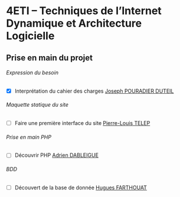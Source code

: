 # 4ETI – Techniques de l’Internet Dynamique et Architecture Logicielle

## Prise en main du projet

###### Expression du besoin
- [x] Interprétation du cahier des charges [Joseph POURADIER DUTEIL](https://github.com/jo-pouradier)

###### Maquette statique du site
- [ ] Faire une première interface du site [Pierre-Louis TELEP](https://github.com/Pierrelouis2)

###### Prise en main PHP
- [ ] Découvrir PHP [Adrien DABLEIGUE](https://github.com/Adri1D)

###### BDD
- [ ] Découvert de la base de donnée [Hugues FARTHOUAT](https://github.com/HuguesFARTH)




